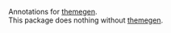 Annotations for [themegen].\
This package does nothing without [themegen].

[themegen]: https://pub.dartlang.org/packages/themegen